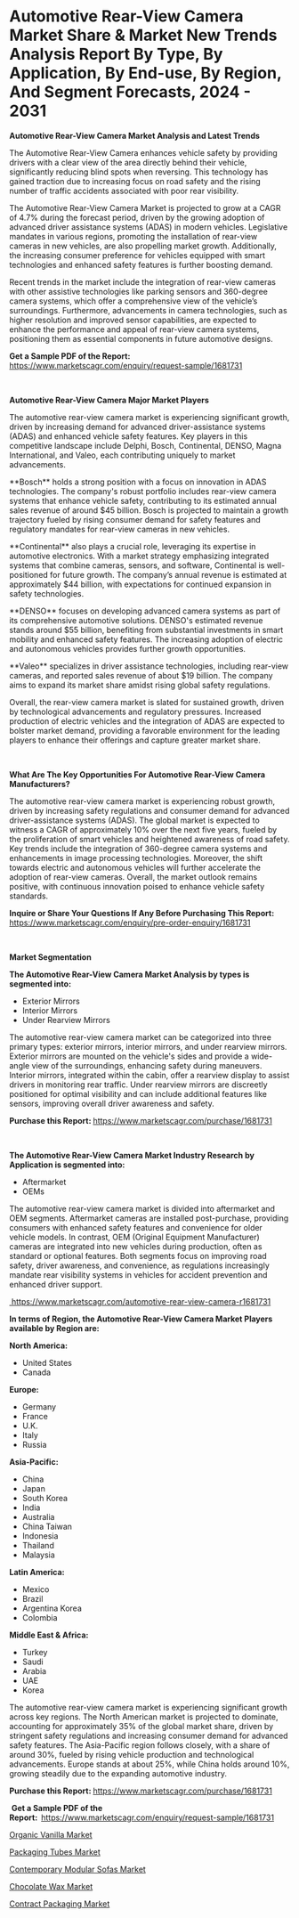 <p><h1>Automotive Rear-View Camera Market Share & Market New Trends Analysis Report By Type, By Application, By End-use, By Region, And Segment Forecasts, 2024 - 2031</h1></p><p><strong>Automotive Rear-View Camera Market Analysis and Latest Trends</strong></p>
<p><p>The Automotive Rear-View Camera enhances vehicle safety by providing drivers with a clear view of the area directly behind their vehicle, significantly reducing blind spots when reversing. This technology has gained traction due to increasing focus on road safety and the rising number of traffic accidents associated with poor rear visibility. </p><p>The Automotive Rear-View Camera Market is projected to grow at a CAGR of 4.7% during the forecast period, driven by the growing adoption of advanced driver assistance systems (ADAS) in modern vehicles. Legislative mandates in various regions, promoting the installation of rear-view cameras in new vehicles, are also propelling market growth. Additionally, the increasing consumer preference for vehicles equipped with smart technologies and enhanced safety features is further boosting demand. </p><p>Recent trends in the market include the integration of rear-view cameras with other assistive technologies like parking sensors and 360-degree camera systems, which offer a comprehensive view of the vehicle’s surroundings. Furthermore, advancements in camera technologies, such as higher resolution and improved sensor capabilities, are expected to enhance the performance and appeal of rear-view camera systems, positioning them as essential components in future automotive designs.</p></p>
<p><strong>Get a Sample PDF of the Report:&nbsp;</strong> <a href="https://www.marketscagr.com/enquiry/request-sample/1681731?utm_campaign=1832&utm_medium=2&utm_source=Github&utm_content=ia&utm_term=11122024&utm_id=automotive-rear-view-camera">https://www.marketscagr.com/enquiry/request-sample/1681731</a></p>
<p>&nbsp;</p>
<p><strong>Automotive Rear-View Camera Major Market Players</strong></p>
<p><p>The automotive rear-view camera market is experiencing significant growth, driven by increasing demand for advanced driver-assistance systems (ADAS) and enhanced vehicle safety features. Key players in this competitive landscape include Delphi, Bosch, Continental, DENSO, Magna International, and Valeo, each contributing uniquely to market advancements.</p><p>**Bosch** holds a strong position with a focus on innovation in ADAS technologies. The company's robust portfolio includes rear-view camera systems that enhance vehicle safety, contributing to its estimated annual sales revenue of around $45 billion. Bosch is projected to maintain a growth trajectory fueled by rising consumer demand for safety features and regulatory mandates for rear-view cameras in new vehicles.</p><p>**Continental** also plays a crucial role, leveraging its expertise in automotive electronics. With a market strategy emphasizing integrated systems that combine cameras, sensors, and software, Continental is well-positioned for future growth. The company’s annual revenue is estimated at approximately $44 billion, with expectations for continued expansion in safety technologies.</p><p>**DENSO** focuses on developing advanced camera systems as part of its comprehensive automotive solutions. DENSO's estimated revenue stands around $55 billion, benefiting from substantial investments in smart mobility and enhanced safety features. The increasing adoption of electric and autonomous vehicles provides further growth opportunities.</p><p>**Valeo** specializes in driver assistance technologies, including rear-view cameras, and reported sales revenue of about $19 billion. The company aims to expand its market share amidst rising global safety regulations.</p><p>Overall, the rear-view camera market is slated for sustained growth, driven by technological advancements and regulatory pressures. Increased production of electric vehicles and the integration of ADAS are expected to bolster market demand, providing a favorable environment for the leading players to enhance their offerings and capture greater market share.</p></p>
<p>&nbsp;</p>
<p><strong>What Are The Key Opportunities For Automotive Rear-View Camera Manufacturers?</strong></p>
<p><p>The automotive rear-view camera market is experiencing robust growth, driven by increasing safety regulations and consumer demand for advanced driver-assistance systems (ADAS). The global market is expected to witness a CAGR of approximately 10% over the next five years, fueled by the proliferation of smart vehicles and heightened awareness of road safety. Key trends include the integration of 360-degree camera systems and enhancements in image processing technologies. Moreover, the shift towards electric and autonomous vehicles will further accelerate the adoption of rear-view cameras. Overall, the market outlook remains positive, with continuous innovation poised to enhance vehicle safety standards.</p></p>
<p><strong>Inquire or Share Your Questions If Any Before Purchasing This Report:</strong> <a href="https://www.marketscagr.com/enquiry/pre-order-enquiry/1681731?utm_campaign=1832&utm_medium=2&utm_source=Github&utm_content=ia&utm_term=11122024&utm_id=automotive-rear-view-camera">https://www.marketscagr.com/enquiry/pre-order-enquiry/1681731</a></p>
<p>&nbsp;</p>
<p><strong>Market Segmentation</strong></p>
<p><strong>The Automotive Rear-View Camera Market Analysis by types is segmented into:</strong></p>
<p><ul><li>Exterior Mirrors</li><li>Interior Mirrors</li><li>Under Rearview Mirrors</li></ul></p>
<p><p>The automotive rear-view camera market can be categorized into three primary types: exterior mirrors, interior mirrors, and under rearview mirrors. Exterior mirrors are mounted on the vehicle's sides and provide a wide-angle view of the surroundings, enhancing safety during maneuvers. Interior mirrors, integrated within the cabin, offer a rearview display to assist drivers in monitoring rear traffic. Under rearview mirrors are discreetly positioned for optimal visibility and can include additional features like sensors, improving overall driver awareness and safety.</p></p>
<p><strong>Purchase this Report:&nbsp;</strong><a href="https://www.marketscagr.com/purchase/1681731?utm_campaign=1832&utm_medium=2&utm_source=Github&utm_content=ia&utm_term=11122024&utm_id=automotive-rear-view-camera">https://www.marketscagr.com/purchase/1681731</a></p>
<p>&nbsp;</p>
<p><strong>The Automotive Rear-View Camera Market Industry Research by Application is segmented into:</strong></p>
<p><ul><li>Aftermarket</li><li>OEMs</li></ul></p>
<p><p>The automotive rear-view camera market is divided into aftermarket and OEM segments. Aftermarket cameras are installed post-purchase, providing consumers with enhanced safety features and convenience for older vehicle models. In contrast, OEM (Original Equipment Manufacturer) cameras are integrated into new vehicles during production, often as standard or optional features. Both segments focus on improving road safety, driver awareness, and convenience, as regulations increasingly mandate rear visibility systems in vehicles for accident prevention and enhanced driver support.</p></p>
<p><a href="https://www.marketscagr.com/automotive-rear-view-camera-r1681731?utm_campaign=1832&utm_medium=2&utm_source=Github&utm_content=ia&utm_term=11122024&utm_id=automotive-rear-view-camera">&nbsp;https://www.marketscagr.com/automotive-rear-view-camera-r1681731</a></p>
<p><strong>In terms of Region, the Automotive Rear-View Camera Market Players available by Region are:</strong></p>
<p>
    <p> <strong> North America: </strong>
        <ul>
            <li>United States</li>
            <li>Canada</li>
        </ul>
        </p> 
    <p> <strong> Europe: </strong>
        <ul>
            <li>Germany</li>
            <li>France</li>
            <li>U.K.</li>
            <li>Italy</li>
            <li>Russia</li>
        </ul>
        </p> 
    <p> <strong> Asia-Pacific: </strong>
        <ul>
            <li>China</li>
            <li>Japan</li>
            <li>South Korea</li>
            <li>India</li>
            <li>Australia</li>
            <li>China Taiwan</li>
            <li>Indonesia</li>
            <li>Thailand</li>
            <li>Malaysia</li>
        </ul>
        </p> 
    <p> <strong> Latin America: </strong>
        <ul>
            <li>Mexico</li>
            <li>Brazil</li>
            <li>Argentina Korea</li>
            <li>Colombia</li>
        </ul>
        </p> 
    <p> <strong> Middle East & Africa: </strong>
        <ul>
            <li>Turkey</li>
            <li>Saudi</li>
            <li>Arabia</li>
            <li>UAE</li>
            <li>Korea</li>
        </ul>
    </p>
    </p>
<p><p>The automotive rear-view camera market is experiencing significant growth across key regions. The North American market is projected to dominate, accounting for approximately 35% of the global market share, driven by stringent safety regulations and increasing consumer demand for advanced safety features. The Asia-Pacific region follows closely, with a share of around 30%, fueled by rising vehicle production and technological advancements. Europe stands at about 25%, while China holds around 10%, growing steadily due to the expanding automotive industry.</p></p>
<p><strong>Purchase this Report: </strong><a href="https://www.marketscagr.com/purchase/1681731?utm_campaign=1832&utm_medium=2&utm_source=Github&utm_content=ia&utm_term=11122024&utm_id=automotive-rear-view-camera">https://www.marketscagr.com/purchase/1681731</a></p>
<p>&nbsp;<strong>Get a Sample PDF of the Report:&nbsp;&nbsp;</strong><a href="https://www.marketscagr.com/enquiry/request-sample/1681731?utm_campaign=1832&utm_medium=2&utm_source=Github&utm_content=ia&utm_term=11122024&utm_id=automotive-rear-view-camera">https://www.marketscagr.com/enquiry/request-sample/1681731</a></p>
<p><strong></strong></p>
<p><p><a href="https://www.linkedin.com/pulse/p-factrackr-ho6he?utm_campaign=1832&utm_medium=2&utm_source=Github&utm_content=ia&utm_term=11122024&utm_id=automotive-rear-view-camera">Organic Vanilla Market</a></p><p><a href="https://www.linkedin.com/pulse/p-factrackr-ho6he?utm_campaign=1832&utm_medium=2&utm_source=Github&utm_content=ia&utm_term=11122024&utm_id=automotive-rear-view-camera">Packaging Tubes Market</a></p><p><a href="https://www.linkedin.com/pulse/future-growth-trends-contemporary-modular-sofas-market-7g07c?utm_campaign=1832&utm_medium=2&utm_source=Github&utm_content=ia&utm_term=11122024&utm_id=automotive-rear-view-camera">Contemporary Modular Sofas Market</a></p><p><a href="https://www.linkedin.com/pulse/p-factrackr-ho6he?utm_campaign=1832&utm_medium=2&utm_source=Github&utm_content=ia&utm_term=11122024&utm_id=automotive-rear-view-camera">Chocolate Wax Market</a></p><p><a href="https://www.linkedin.com/pulse/contract-packaging-market-analysis-insights-competition-gmwjc?utm_campaign=1832&utm_medium=2&utm_source=Github&utm_content=ia&utm_term=11122024&utm_id=automotive-rear-view-camera">Contract Packaging Market</a></p></p>